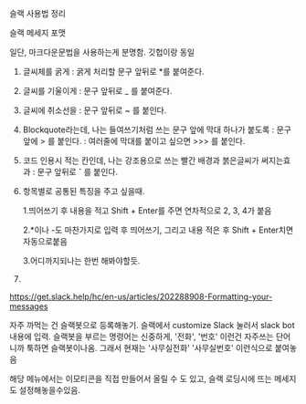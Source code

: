 슬랙 사용법 정리

슬랙 메세지 포맷

일단, 마크다운문법을 사용하는게 분명함. 깃헙이랑 동일

1. 글씨체를 굵게
   : 굵게 처리할 문구 앞뒤로 *를 붙여준다.

2. 글씨를 기울이게
   : 문구 앞뒤로 _ 를 붙여준다.

3. 글씨에 취소선을
   : 문구 앞뒤로 ~ 를 붙인다.

4. Blockquote라는데, 나는 들여쓰기처럼 쓰는 문구 앞에 막대 하나가 붙도록
   : 문구 앞에 > 를 붙인다.
: 여러줄에 막대를 붙이고 싶으면 >>> 를 붙인다.
   
5. 코드 인용시 적는 칸인데, 나는 강조용으로 쓰는 빨간 배경과 붉은글씨가 써지는효과
   : 문구 앞뒤로 **`** 를 붙인다.

6. 항목별로 공통된 특징을 주고 싶을때.

   1.띄어쓰기 후 내용을 적고 Shift + Enter를 주면 연차적으로 2, 3, 4가 붙음

   2.*이나 -도 마찬가지로 입력 후 띄어쓰기, 그리고 내용 적은 후 Shift + Enter치면 자동으로붙음

   3.어디까지되나는 한번 해봐야할듯.

7. 

   https://get.slack.help/hc/en-us/articles/202288908-Formatting-your-messages





자주 까먹는 건 슬랙봇으로 등록해놓기.
슬랙에서 customize Slack 눌러서 slack bot 내용에 입력.
슬랙봇을 부르는 명령어는 신중하게, '전화', '번호' 이런건 자주쓰는 단어니까 툭하면 슬랙봇이나옴.
그래서 현재는 '사무실전화' '사무실번호' 이런식으로 붙여놓음

해당 메뉴에서는 이모티콘을 직접 만들어서 올릴 수 도 있고,
슬랙 로딩시에 뜨는 메세지도 설정해놓을수있음.